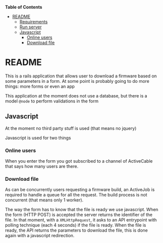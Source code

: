 <!-- START doctoc generated TOC please keep comment here to allow auto update -->
<!-- DON'T EDIT THIS SECTION, INSTEAD RE-RUN doctoc TO UPDATE -->
**Table of Contents**

- [README](#readme)
  - [Requirements](#requirements)
  - [Run server](#run-server)
  - [Javascript](#javascript)
    - [Online users](#online-users)
    - [Download file](#download-file)

<!-- END doctoc generated TOC please keep comment here to allow auto update -->

# README

This is a rails application that allows user to download a firmware based on some parameters in a form. At some point is probably going to do more things: more forms or even an app

This application at the moment does not use a database, but there is a model `@node` to perform validations in the form

## Javascript

At the moment no third party stuff is used (that means no jquery)

Javascript is used for two things

### Online users

When you enter the form you got subscribed to a channel of ActiveCable that says how many users are there.

### Download file

As can be concurrently users requesting a firmware build, an ActiveJob is required to handle a queue for all the request. The build process is not concurrent (that means only 1 worker).

The way the form has to know that the file is ready we use javascript. When the form (HTTP POST) is accepted the server returns the identifier of the file. In that moment, with a `XMLHttpRequest`, it asks to an API entrypoint with polling technique (each 4 seconds) if the file is ready. When the file is ready, the API returns the parameters to download the file, this is done again with a javascript redirection.

